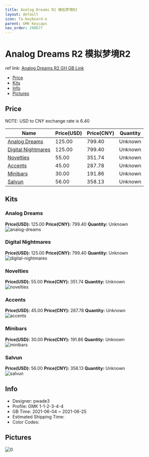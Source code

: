 ```yaml
---
title: Analog Dreams R2 模拟梦境R2
layout: default
icon: fa-keyboard-o
parent: GMK Keycaps
nav_order: 290677
---
```


# Analog Dreams R2 模拟梦境R2

ref link: [Analog Dreams R2 GH GB Link](https://geekhack.org/index.php?topic=113197.0)

* [Price](#price)
* [Kits](#kits)
* [Info](#info)
* [Pictures](#pictures)

## Price

NOTE: USD to CNY exchange rate is 6.40

| Name          | Price(USD)   |  Price(CNY) | Quantity |
| ------------- | ------------ |  ---------- | -------- |
|[Analog Dreams](#analog-dreams)|125.00|799.40|Unknown|
|[Digital Nightmares](#digital-nightmares)|125.00|799.40|Unknown|
|[Novelties](#novelties)|55.00|351.74|Unknown|
|[Accents](#accents)|45.00|287.78|Unknown|
|[Minibars](#minibars)|30.00|191.86|Unknown|
|[Salvun](#salvun)|56.00|358.13|Unknown|


## Kits
### Analog Dreams  
**Price(USD):** 125.00	**Price(CNY):** 799.40	**Quantity:** Unknown  
<img src="{{ 'assets/images/gmk-keycaps/Analog-Dreams-R2/kits_pics/analog-dreams.png' | relative_url }}" alt="analog-dreams" class="image featured">

### Digital Nightmares  
**Price(USD):** 125.00	**Price(CNY):** 799.40	**Quantity:** Unknown  
<img src="{{ 'assets/images/gmk-keycaps/Analog-Dreams-R2/kits_pics/digital-nightmares.png' | relative_url }}" alt="digital-nightmares" class="image featured">

### Novelties  
**Price(USD):** 55.00	**Price(CNY):** 351.74	**Quantity:** Unknown  
<img src="{{ 'assets/images/gmk-keycaps/Analog-Dreams-R2/kits_pics/novelties.jpg' | relative_url }}" alt="novelties" class="image featured">

### Accents  
**Price(USD):** 45.00	**Price(CNY):** 287.78	**Quantity:** Unknown  
<img src="{{ 'assets/images/gmk-keycaps/Analog-Dreams-R2/kits_pics/accents.png' | relative_url }}" alt="accents" class="image featured">

### Minibars  
**Price(USD):** 30.00	**Price(CNY):** 191.86	**Quantity:** Unknown  
<img src="{{ 'assets/images/gmk-keycaps/Analog-Dreams-R2/kits_pics/minibars.png' | relative_url }}" alt="minibars" class="image featured">

### Salvun  
**Price(USD):** 56.00	**Price(CNY):** 358.13	**Quantity:** Unknown  
<img src="{{ 'assets/images/gmk-keycaps/Analog-Dreams-R2/kits_pics/salvun.png' | relative_url }}" alt="salvun" class="image featured">

## Info
* Designer: pwade3  
* Profile: GMK 1-1-2-3-4-4  
* GB Time: 2021-06-04 ~ 2021-06-25  
* Estimated Shipping Time:   
* Color Codes:  


## Pictures  
<img src="{{ 'assets/images/gmk-keycaps/Analog-Dreams-R2/rendering_pics/0.png' | relative_url }}" alt="0" class="image featured">
